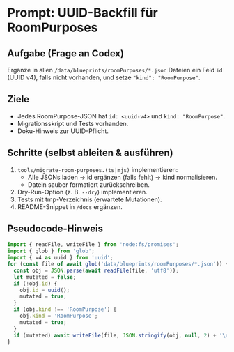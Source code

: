 # Prompt: UUID-Backfill für RoomPurposes

## Aufgabe (Frage an Codex)

Ergänze in allen `/data/blueprints/roomPurposes/*.json` Dateien ein Feld `id` (UUID v4), falls nicht vorhanden, und setze `"kind": "RoomPurpose"`.

## Ziele

- Jedes RoomPurpose-JSON hat `id: <uuid-v4>` und `kind: "RoomPurpose"`.
- Migrationsskript und Tests vorhanden.
- Doku-Hinweis zur UUID-Pflicht.

## Schritte (selbst ableiten & ausführen)

1. `tools/migrate-room-purposes.(ts|mjs)` implementieren:
   - Alle JSONs laden → id ergänzen (falls fehlt) → kind normalisieren.
   - Datein sauber formatiert zurückschreiben.
2. Dry-Run-Option (z. B. `--dry`) implementieren.
3. Tests mit tmp-Verzeichnis (erwartete Mutationen).
4. README-Snippet in `/docs` ergänzen.

## Pseudocode-Hinweis

```js
import { readFile, writeFile } from 'node:fs/promises';
import { glob } from 'glob';
import { v4 as uuid } from 'uuid';
for (const file of await glob('data/blueprints/roomPurposes/*.json')) {
  const obj = JSON.parse(await readFile(file, 'utf8'));
  let mutated = false;
  if (!obj.id) {
    obj.id = uuid();
    mutated = true;
  }
  if (obj.kind !== 'RoomPurpose') {
    obj.kind = 'RoomPurpose';
    mutated = true;
  }
  if (mutated) await writeFile(file, JSON.stringify(obj, null, 2) + '\n');
}
```
